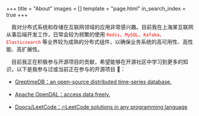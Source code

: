 +++
title = "About"
images = []
template = "page.html"
in_search_index = true
+++

&#x2003;我对分布式系统和存储在互联网领域的应用非常感兴趣。目前我在上海某互联网从事后端开发工作，日常会较为频繁的使用 <font color='red'>`Redis`、`MySQL`、`Kafaka`、`Elasticsearch`</font> 等业界较为成熟的分布式组件，以确保业务系统的高可用性、高性能、高扩展性。

&#x2003;目前我正在积极参与开源项目的贡献，希望能够在开源社区中学习到更多的知识，以下是我参与过或当前正在参与的开源项目 🔨：

- [GreptimeDB：an open-source distributed time-series database.](https://github.com/GreptimeTeam/greptimedb/pulls?q=is%3Apr+author%3Arealtaobo+is%3Aclosed)

- [Apache OpenDAL：access data freely.](https://github.com/apache/opendal/pulls?q=is%3Apr+author%3Arealtaobo+is%3Aclosed)

- [Doocs/LeetCode：🔥LeetCode solutions in any programming language](https://github.com/doocs/leetcode/pulls?q=is%3Apr+author%3Arealtaobo+is%3Aclosed)
